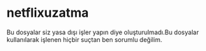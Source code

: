 # netflixuzatma
 Bu dosyalar siz yasa dışı işler yapın diye oluşturulmadı.Bu dosyalar kullanılarak işlenen hiçbir suçtan ben sorumlu değilim.
